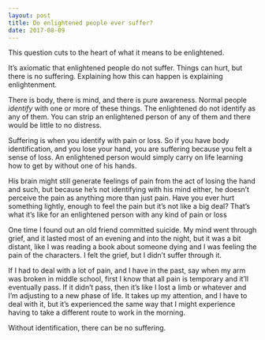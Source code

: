 ```yaml
---
layout: post
title: Do enlightened people ever suffer?
date: 2017-08-09
---
```


<p>This question cuts to the heart of what it means to be enlightened.</p><p>It’s axiomatic that enlightened people do not suffer. Things can hurt, but there is no suffering. Explaining how this can happen is explaining enlightenment.</p><p>There is body, there is mind, and there is pure awareness. Normal people <i>identify</i> with one or more of these things. The enlightened do not identify as any of them. You can strip an enlightened person of any of them and there would be little to no distress.</p><p>Suffering is when you identify with pain or loss. So if you have body identification, and you lose your hand, you are suffering because you felt a sense of loss. An enlightened person would simply carry on life learning how to get by without one of his hands.</p><p>His brain might still generate feelings of pain from the act of losing the hand and such, but because he’s not identifying with his mind either, he doesn’t perceive the pain as anything more than just pain. Have you ever hurt something lightly, enough to feel the pain but it’s not like a big deal? That’s what it’s like for an enlightened person with any kind of pain or loss</p><p>One time I found out an old friend committed suicide. My mind went through grief, and it lasted most of an evening and into the night, but it was a bit distant, like I was reading a book about someone dying and I was feeling the pain of the characters. I felt the grief, but I didn’t suffer through it.</p><p>If I had to deal with a lot of pain, and I have in the past, say when my arm was broken in middle school, first I know that all pain is temporary and it’ll eventually pass. If it didn’t pass, then it’s like I lost a limb or whatever and I’m adjusting to a new phase of life. It takes up my attention, and I have to deal with it, but it’s experienced the same way that I might experience having to take a different route to work in the morning.</p><p>Without identification, there can be no suffering.</p>
